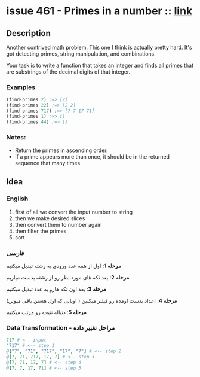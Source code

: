# issue 461 - Primes in a number :: [link](https://ericnormand.me/issues/purelyfunctional-tv-newsletter-461-rules-of-thumb-dont-scale)

## Description

Another contrived math problem. This one I think is actually pretty hard. 
It's got detecting primes, string manipulation, and combinations.

Your task is to write a function that takes an integer and finds all primes that are substrings of the decimal digits of that integer.

### Examples
```clj
(find-primes 2) ;=> [2]
(find-primes 22) ;=> [2 2]
(find-primes 717) ;=> [7 7 17 71]
(find-primes 1) ;=> []
(find-primes 44) ;=> []
```

### Notes:
- Return the primes in ascending order.
- If a prime appears more than once, it should be in the returned sequence that many times.


## Idea

### English
1. first of all we convert the input number to string
2. then we make desired slices
3. then convert them to number again
4. then filter the primes
5. sort

### فارسی
**مرحله 1**:
اول از همه عدد ورودی به رشته تبدیل میکنیم

**مرحله 2**:
بعد تکه های مورد نظر رو از رشته بدست میاریم

**مرحله 3**:
بعد اون تکه هارو به عدد تبدیل میکنیم

**مرحله 4**:
اعداد بدست اومده رو فیلتر میکنین 
( اونایی که اول هستن باقی میونن)

**مرحله 5**:
دنباله نتیحه رو مرتب میکنیم

### Data Transformation - مراحل تغییر داده
```nim
717 # <-- input
"717" # <-- step 1
@["7", "71", "717", "17", "7"] # <-- step 2
@[7, 71, 717, 17, 7] # <-- step 3
@[7, 71, 17, 7] # <-- step 4
@[7, 7, 17, 71] # <-- step 5
```